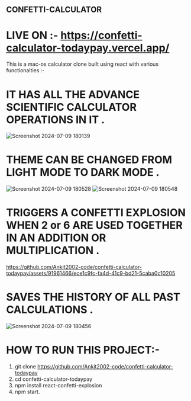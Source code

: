 ## CONFETTI-CALCULATOR
# LIVE ON :- https://confetti-calculator-todaypay.vercel.app/
This is a mac-os calculator clone built using react with various functionalties :-

 # IT HAS ALL THE ADVANCE SCIENTIFIC CALCULATOR OPERATIONS IN IT .
 ![Screenshot 2024-07-09 180139](https://github.com/Ankit2002-code/confetti-calculator-todaypay/assets/91961466/4cd23edd-7a95-497c-a699-6bac7b4b7d98)
 # THEME CAN BE CHANGED FROM LIGHT MODE TO DARK MODE .
  ![Screenshot 2024-07-09 180528](https://github.com/Ankit2002-code/confetti-calculator-todaypay/assets/91961466/c3329ba9-edad-435b-8737-984dc23c86e8)   ![Screenshot 2024-07-09 180548](https://github.com/Ankit2002-code/confetti-calculator-todaypay/assets/91961466/a9875846-7752-42f5-9f47-69ae241feb06)

 # TRIGGERS A CONFETTI EXPLOSION WHEN 2 or 6 ARE USED TOGETHER IN AN ADDITION OR MULTIPLICATION .
   https://github.com/Ankit2002-code/confetti-calculator-todaypay/assets/91961466/ece1c9fc-fa4d-41c9-bd21-5caba0c10205

# SAVES THE HISTORY OF ALL PAST CALCULATIONS .
  ![Screenshot 2024-07-09 180456](https://github.com/Ankit2002-code/confetti-calculator-todaypay/assets/91961466/240ab0c7-f9af-4780-8cd4-b135faa4b3bf)

# HOW TO RUN THIS PROJECT:-
1. git clone https://github.com/Ankit2002-code/confetti-calculator-todaypay
2. cd confetti-calculator-todaypay
3. npm install react-confetti-explosion
4. npm start.

 
